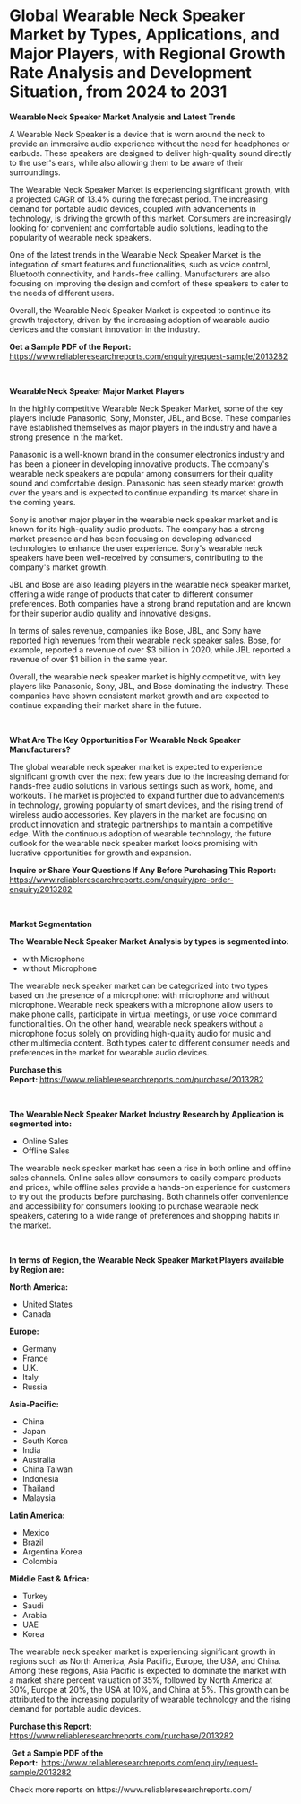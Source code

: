 <p><h1>Global Wearable Neck Speaker Market by Types, Applications, and Major Players, with Regional Growth Rate Analysis and Development Situation, from 2024 to 2031</h1></p><p><strong>Wearable Neck Speaker Market Analysis and Latest Trends</strong></p>
<p><p>A Wearable Neck Speaker is a device that is worn around the neck to provide an immersive audio experience without the need for headphones or earbuds. These speakers are designed to deliver high-quality sound directly to the user's ears, while also allowing them to be aware of their surroundings.</p><p>The Wearable Neck Speaker Market is experiencing significant growth, with a projected CAGR of 13.4% during the forecast period. The increasing demand for portable audio devices, coupled with advancements in technology, is driving the growth of this market. Consumers are increasingly looking for convenient and comfortable audio solutions, leading to the popularity of wearable neck speakers.</p><p>One of the latest trends in the Wearable Neck Speaker Market is the integration of smart features and functionalities, such as voice control, Bluetooth connectivity, and hands-free calling. Manufacturers are also focusing on improving the design and comfort of these speakers to cater to the needs of different users.</p><p>Overall, the Wearable Neck Speaker Market is expected to continue its growth trajectory, driven by the increasing adoption of wearable audio devices and the constant innovation in the industry.</p></p>
<p><strong>Get a Sample PDF of the Report:&nbsp;</strong> <a href="https://www.reliableresearchreports.com/enquiry/request-sample/2013282">https://www.reliableresearchreports.com/enquiry/request-sample/2013282</a></p>
<p>&nbsp;</p>
<p><strong>Wearable Neck Speaker Major Market Players</strong></p>
<p><p>In the highly competitive Wearable Neck Speaker Market, some of the key players include Panasonic, Sony, Monster, JBL, and Bose. These companies have established themselves as major players in the industry and have a strong presence in the market.</p><p>Panasonic is a well-known brand in the consumer electronics industry and has been a pioneer in developing innovative products. The company's wearable neck speakers are popular among consumers for their quality sound and comfortable design. Panasonic has seen steady market growth over the years and is expected to continue expanding its market share in the coming years.</p><p>Sony is another major player in the wearable neck speaker market and is known for its high-quality audio products. The company has a strong market presence and has been focusing on developing advanced technologies to enhance the user experience. Sony's wearable neck speakers have been well-received by consumers, contributing to the company's market growth.</p><p>JBL and Bose are also leading players in the wearable neck speaker market, offering a wide range of products that cater to different consumer preferences. Both companies have a strong brand reputation and are known for their superior audio quality and innovative designs.</p><p>In terms of sales revenue, companies like Bose, JBL, and Sony have reported high revenues from their wearable neck speaker sales. Bose, for example, reported a revenue of over $3 billion in 2020, while JBL reported a revenue of over $1 billion in the same year.</p><p>Overall, the wearable neck speaker market is highly competitive, with key players like Panasonic, Sony, JBL, and Bose dominating the industry. These companies have shown consistent market growth and are expected to continue expanding their market share in the future.</p></p>
<p>&nbsp;</p>
<p><strong>What Are The Key Opportunities For Wearable Neck Speaker Manufacturers?</strong></p>
<p><p>The global wearable neck speaker market is expected to experience significant growth over the next few years due to the increasing demand for hands-free audio solutions in various settings such as work, home, and workouts. The market is projected to expand further due to advancements in technology, growing popularity of smart devices, and the rising trend of wireless audio accessories. Key players in the market are focusing on product innovation and strategic partnerships to maintain a competitive edge. With the continuous adoption of wearable technology, the future outlook for the wearable neck speaker market looks promising with lucrative opportunities for growth and expansion.</p></p>
<p><strong>Inquire or Share Your Questions If Any Before Purchasing This Report:</strong> <a href="https://www.reliableresearchreports.com/enquiry/pre-order-enquiry/2013282">https://www.reliableresearchreports.com/enquiry/pre-order-enquiry/2013282</a></p>
<p>&nbsp;</p>
<p><strong>Market Segmentation</strong></p>
<p><strong>The Wearable Neck Speaker Market Analysis by types is segmented into:</strong></p>
<p><ul><li>with Microphone</li><li>without Microphone</li></ul></p>
<p><p>The wearable neck speaker market can be categorized into two types based on the presence of a microphone: with microphone and without microphone. Wearable neck speakers with a microphone allow users to make phone calls, participate in virtual meetings, or use voice command functionalities. On the other hand, wearable neck speakers without a microphone focus solely on providing high-quality audio for music and other multimedia content. Both types cater to different consumer needs and preferences in the market for wearable audio devices.</p></p>
<p><strong>Purchase this Report:&nbsp;</strong><a href="https://www.reliableresearchreports.com/purchase/2013282">https://www.reliableresearchreports.com/purchase/2013282</a></p>
<p>&nbsp;</p>
<p><strong>The Wearable Neck Speaker Market Industry Research by Application is segmented into:</strong></p>
<p><ul><li>Online Sales</li><li>Offline Sales</li></ul></p>
<p><p>The wearable neck speaker market has seen a rise in both online and offline sales channels. Online sales allow consumers to easily compare products and prices, while offline sales provide a hands-on experience for customers to try out the products before purchasing. Both channels offer convenience and accessibility for consumers looking to purchase wearable neck speakers, catering to a wide range of preferences and shopping habits in the market.</p></p>
<p>&nbsp;</p>
<p><strong>In terms of Region, the Wearable Neck Speaker Market Players available by Region are:</strong></p>
<p>
    <p> <strong> North America: </strong>
        <ul>
            <li>United States</li>
            <li>Canada</li>
        </ul>
        </p> 
    <p> <strong> Europe: </strong>
        <ul>
            <li>Germany</li>
            <li>France</li>
            <li>U.K.</li>
            <li>Italy</li>
            <li>Russia</li>
        </ul>
        </p> 
    <p> <strong> Asia-Pacific: </strong>
        <ul>
            <li>China</li>
            <li>Japan</li>
            <li>South Korea</li>
            <li>India</li>
            <li>Australia</li>
            <li>China Taiwan</li>
            <li>Indonesia</li>
            <li>Thailand</li>
            <li>Malaysia</li>
        </ul>
        </p> 
    <p> <strong> Latin America: </strong>
        <ul>
            <li>Mexico</li>
            <li>Brazil</li>
            <li>Argentina Korea</li>
            <li>Colombia</li>
        </ul>
        </p> 
    <p> <strong> Middle East & Africa: </strong>
        <ul>
            <li>Turkey</li>
            <li>Saudi</li>
            <li>Arabia</li>
            <li>UAE</li>
            <li>Korea</li>
        </ul>
    </p>
    </p>
<p><p>The wearable neck speaker market is experiencing significant growth in regions such as North America, Asia Pacific, Europe, the USA, and China. Among these regions, Asia Pacific is expected to dominate the market with a market share percent valuation of 35%, followed by North America at 30%, Europe at 20%, the USA at 10%, and China at 5%. This growth can be attributed to the increasing popularity of wearable technology and the rising demand for portable audio devices.</p></p>
<p><strong>Purchase this Report: </strong><a href="https://www.reliableresearchreports.com/purchase/2013282">https://www.reliableresearchreports.com/purchase/2013282</a></p>
<p>&nbsp;<strong>Get a Sample PDF of the Report:&nbsp;&nbsp;</strong><a href="https://www.reliableresearchreports.com/enquiry/request-sample/2013282">https://www.reliableresearchreports.com/enquiry/request-sample/2013282</a></p>
<p><strong></strong></p>
<p>Check more reports on https://www.reliableresearchreports.com/</p>